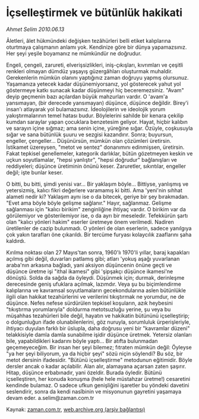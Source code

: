 # İçselleştirmek ve bütünlük hakikati

*Ahmet Selim 2010.06.13*

<td class="columnist-detail">
<p>Âletleri, âlet hükmündeki değişken tezâhürleri belli etiket kalıplarına oturtmaya çalışmanın anlamı yok. Kendinize göre bir dünya yapamazsınız. Her şeyi yeşile boyamanız ne mümkündür ne doğrudur.</p>
<p>
<div id="haberMetinDiv">
<p>Engeli, çengeli, zarureti, elverişsizlikleri, iniş-çıkışları, kıvrımları ve çeşitli renkleri olmayan dümdüz yaşayış güzergâhları oluşturmak muhaldir. Gerekenlerin mümkün olanını yaptığınız zaman doğruyu yapmış olursunuz. Yaşamanıza yetecek kadar düşünemiyorsanız, yol gösterecek yahut yol göstermeye katkı sunacak kadar düşünmeyi hiç beceremezsiniz. "Avam" deyip geçmenin bazı açılardan büyük mahzurları vardır. O 'avam'a yansımayan, (bir derecede yansımayan) düşünce, düşünce değildir. Birey'i insan'ı atlayarak yol bulamazsınız. İdeolojilerin ve ideolojik yorum yakıştırmalarının temel hatası budur. Böylelerini sahilde bir kenara çekilip kumdan saraylar yapan çocuklara benzetesim geliyor. Hayat, hiçbir kalıbın ve sarayın içine sığmaz; ama senin içine, yüreğine sığar. Özüyle, coşkusuyla sığar ve sana bütünlük şuuru ve sezgisi kazandırır. Sonra; buyursun, engeller, çengeller... Düşünürsün, mümkün olan çözümleri üretirsin. İstikamet üzereysen, "metot ve sentez" donanımını edinmişsen, üretirsin. Fakat tepkisel genellemeler, kategorik darlıklar, bütün gözetmeyen keskin ve uçkun soyutlamalar, "hepsi yanlıştır", "hepsi doğrudur" bağlanışları ve reddiyeleri; düşünce üretiminin önünü keser. Zaruretler, sıkıntılar, engeller değil; işte bunlar keser.
<p> O bitti, bu bitti, şimdi yenisi var... Bir yaklaşım böyle... Bittiyse, yanlışmış ve yetersizmiş, kalıcı fikri değerlere varamamış ki bitti. Ama 'yeni'nin sıhhat alameti nedir ki? Yaklaşım aynı ise o da bitecek, geriye bir şey bırakmadan. "Evet ama böyle böyle gelişme sağlanır." Hayır, sağlanmaz. Gelişme sağlanması için "kalıcı birikim" zenginliğine ihtiyaç vardır. O birikim var da görülemiyor ve gösterilemiyor ise, o da ayrı bir meseledir. Tefekkürün şartı olan "kalıcı yönleri hakim" eserler üretmeye önem verilmedi. Nadiren üretilenler de cazip bulunmadı. O yönleri de olan eserlerin, sadece yanılgıya çok yakın tarafları öne çıkarıldı. Bir tercüme furyası kolaycılık zaaflarını şaha kaldırdı.
<p> Kırılma noktası olan 27 Mayıs'tan sonra, 1960'lı 1970'li yıllar, baraj kapakları açılmış gibi değil, duvarları patlamış gibi; atları 'yokuş aşağı yuvarlanan araba'nın arkasına bağladı, yani aksiyon düşüncenin önüne geçti ve düşünce üretme işi "ithal ikamesi" gibi 'şipşakçı düşünce ikamesi'ne dönüştü. Solda da sağda da öyleydi. Düşünmek için; durmak, derinleşme derecesinde geniş ufuklara açılmak, lazımdır. Veya şu bu biçimlendirme kalıplarına ve kavramsal soyutlamaların gecekondularına aslen bütünlükle ilgili olan hakikat tezahürlerini ve verilerini tıkıştırmak ne yorumdur, ne de düşünce. Nefes nefese sürdürülen tepkisel koşuların, azık heybesini "tıkıştırma yorumlarıyla" doldurma metotsuzluğu yerine, şu veya bu müşahhas tezahürleri bile değil, hayatın ve hakikatin bütününü içselleştirip; o dolgunluğun ifade olunabilenlerini, göz nuruyla, sorumluluk ürperişleriyle, ihtiyacı duyulan farklı bir üslupla, daha doğrusu yeni bir "kavramlar düzeni" telakkisiyle damla damla sunabilme işidir düşünce üretmek. Yetersiz olanları bile, yapabildikleri kadarını böyle yaptı... Bir atıfta bulunmadan geçemeyeceğim. Bir insan her şeyi bilemez; fıtraten mümkün değil: Öyleyse "ya her şeyi biliyorum, ya da hiçbir şeyi" sözü niçin söylendi? Bu söz, bir metot dersinin ifadesidir. "Bütünü içselleştirme" metodunun eğitimidir. Böyle dersler ancak o kadar açılabilir. Alan alır, alamayana açarsan zaten şaşırır. Hitap, düşünce erbabınadır, yani özeldir. Burada öyledir. Bütünü içselleştiren, her konuda konuşma (hele hele müstahzar üretme!) cesaretini kendinde bulamaz. O sadece ufkun genişliğini işaretler bu yöndeki davetini seslendirir, sonra da kendi nasîbinin ve misyonunun gayretini yaşamaya devam eder. a.selim@zaman.com.tr</p></p></p></div>
</p>
<a href="http://web.archive.org/web/20110105231022/mailto:a.selim@zaman.com.tr">
</a></td>

Kaynak: [zaman.com.tr](http://zaman.com.tr/yazar.do?yazino=994864), [web.archive.org (arşiv bağlantısı)](http://web.archive.org/web/20110105231022/http://www.zaman.com.tr/yazar.do?yazino=994864)
